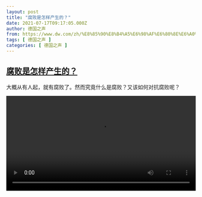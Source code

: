 ```yaml
---
layout: post
title: "腐败是怎样产生的？"
date: 2021-07-17T09:17:05.000Z
author: 德国之声
from: https://www.dw.com/zh/%E8%85%90%E8%B4%A5%E6%98%AF%E6%80%8E%E6%A0%B7%E4%BA%A7%E7%94%9F%E7%9A%84%EF%BC%9F/a-58254250
tags: [ 德国之声 ]
categories: [ 德国之声 ]
---
```

<!--1626513425000-->
[腐败是怎样产生的？](https://www.dw.com/zh/%E8%85%90%E8%B4%A5%E6%98%AF%E6%80%8E%E6%A0%B7%E4%BA%A7%E7%94%9F%E7%9A%84%EF%BC%9F/a-58254250)
------

<div>
<p>大概从有人起，就有腐败了。然而究竟什么是腐败？又该如何对抗腐败呢？</small></p><video src="https://tvdownloaddw-a.akamaihd.net/Events/mp4/vdt_zh/2021/bchi210713_001_6800dkorruption_sd.mp4" controls style="width:100%"></video>
</div>
